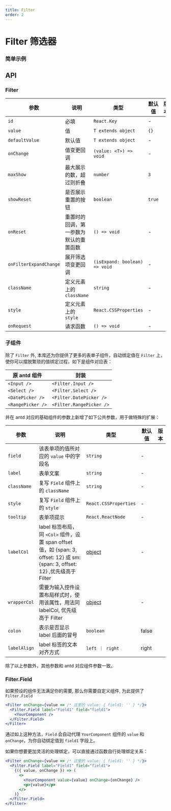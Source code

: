 ```yaml
---
title: Filter
order: 2
---
```


# Filter 筛选器

### 简单示例

<code src="./Base.tsx"></code>

## API
### Filter


| 参数                        | 说明                                   | 类型                                           | 默认值  | 版本 |
| --------------------------- | -------------------------------------- | ---------------------------------------------- | ------- | ---- |
| `id`                        | 必填                         | `React.Key`                                    | -       |      |
| `value`                     | 值                                     | `T extends object`                         | `{}`    |      |
| `defaultValue`              | 默认值                                 | `T extends object`                         | -       |      |
| `onChange`                  | 值变更回调                             | `(value: <T>) => void`              | -       |      |
| `maxShow`                   | 最大展示的数，超过则折叠             | `number`                                       | `3`     |      |
| `showReset`                 | 是否展示重置的按钮                     | `boolean`                                      | `true`  |      |
| `onReset`                   | 重置时的回调，第一参数为默认的重置函数 | `() => void`                | -       |      |
| `onFilterExpandChange`        | 展开筛选项变更回调                       | `(isExpand: boolean) => void` | -       |      |
| `className`                 | 定义元素上的 `className`               | `string`                                       | -       |      |
| `style`                     | 定义元素上的 `style`                   | `React.CSSProperties`                          | -       |      |
| `onRequest`                     | 请求函数                   | `() => void`                          | -       |      |


### 子组件

除了 `Filter` 外, 本库还为你提供了更多的表单子组件，自动绑定值在 `Filter` 上，使你可以摆脱繁琐的值绑定过程，如下是组件对应表：

| 原 antd 组件         |             封装            |
| ------------------- | -------------------------- |
| `<Input />`         | `<Filter.Input />`       |
| `<Select />`        | `<Filter.Select />`      |
| `<DatePicker />`    | `<Filter.DatePicker />`  |
| `<RangePicker />`   | `<Filter.RangePicker />` |


并在 antd 对应的基础组件的参数上新增了如下公共参数，用于做特殊的扩展：

| 参数             | 说明                                                                   | 类型                  | 默认值  | 版本 |
| --------------------- | ------------------------------------------------------ | --------------------- | ------- | ---- |
| `field`          | 该表单项的值所对应的 `value` 中的字段名                                | `string`              | -       |      |
| `label`          | 表单文案                                                               | `string`              | -       |      |
| `className` | 复写 `Field` 组件上的 `className`                                      | `string`              | -       |      |
| `style`     | 复写 `Field` 组件上的 `style`                                          | `React.CSSProperties` | -       |      |
| `tooltip`            | 表单项提示                                                             | `React.ReactNode`     | -       |      |
| `labelCol`            | label 标签布局，同 `<Col>` 组件，设置 span offset 值，如 {span: 3, offset: 12} 或 sm: {span: 3, offset: 12} ,优先级高于 Filter                                                            |[object](https://ant-design.antgroup.com/components/grid-cn#col)     | -       |      |
| `wrapperCol`            | 需要为输入控件设置布局样式时，使用该属性，用法同 labelCol, 优先级高于 Filter                                                            |[object](https://ant-design.antgroup.com/components/grid-cn#col)     | -       |      |
| `colon`            | 表示是否显示 label 后面的冒号                                                             | `boolean`     | false      |      |
| `labelAlign`            | label 标签的文本对齐方式                                                             | `left ｜ right`     | right       |      |

除了以上参数外，其他参数和 antd 对应组件参数一致。

### Filter.Field

如果预设的组件无法满足你的需要, 那么你需要自定义组件, 为此提供了 `Filter.Field`

```jsx | pure
<Filter onChange={value => /* 这里的 value: { field1: '' } */}>
  <Filter.Field label="Field1" field="field1">
    <YourComponent />
  </Filter.Field>
</Filter>
```

通过如上这种方法，`Field` 会自动代理 `YourComponent` 组件的 `value` 和 `onChange`，为你自动绑定值到 `field1` 字段上。

如果你想要更加灵活的处理绑定，可以直接通过函数自行处理绑定关系：

```jsx | pure
<Filter onChange={value => /* 这里的 value: { field1: '' } */}>
  <Filter.Field label="Field1" field="field1">
    {({ value, onChange }) => (
      <>
        <YourComponent value={value} onChange={onChange} />
        <p>{value}</p>
      </>
    )}
  </Filter.Field>
</Filter>
```
